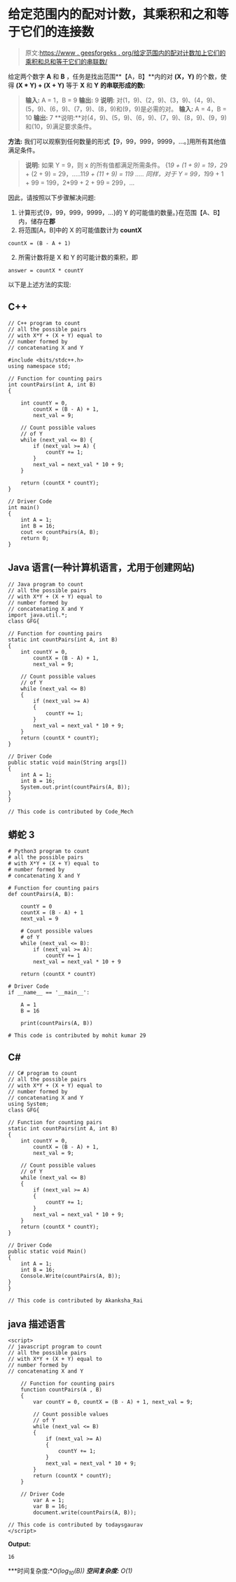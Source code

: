 # 给定范围内的配对计数，其乘积和之和等于它们的连接数

> 原文:[https://www . geesforgeks . org/给定范围内的配对计数加上它们的乘积和总和等于它们的串联数/](https://www.geeksforgeeks.org/count-of-pairs-in-a-given-range-with-sum-of-their-product-and-sum-equal-to-their-concatenated-number/)

给定两个数字 **A** 和 **B** ，任务是找出范围**【A，B】**内的对 **(X，Y)** 的个数，使得 **(X * Y) + (X + Y)** 等于 **X** 和 **Y**
**的串联形成的数:**

> **输入:** A = 1，B = 9
> **输出:** 9
> **说明:**
> 对(1，9)、(2，9)、(3，9)、(4，9)、(5，9)、(6，9)、(7，9)、(8，9)和(9，9)是必需的对。
> **输入:** A = 4，B = 10
> **输出:** 7
> **说明:**对(4，9)、(5，9)、(6，9)、(7，9)、(8，9)、(9，9)和(10，9)满足要求条件。

**方法:**
我们可以观察到任何数量的形式【9，99，999，9999，…。]用所有其他值满足条件。

> **说明:**
> 如果 Y = 9，则 x 的所有值都满足所需条件。
> {1*9 + (1 + 9) = 19，2*9 + (2 + 9) = 29，…..11*9 + (11 + 9) = 119 …..
> 同样，对于 Y = 99，1*99 + 1 + 99 = 199，2*99 + 2 + 99 = 299，…

因此，请按照以下步骤解决问题:

1.  计算形式{9，99，999，9999，…}的 Y 的可能值的数量。}在范围【A、B】内，储存在**郡**
2.  将范围[A，B]中的 X 的可能值数计为 **countX**

```
countX = (B - A + 1)
```

2.  所需计数将是 X 和 Y 的可能计数的乘积，即

```
answer = countX * countY
```

以下是上述方法的实现:

## C++

```
// C++ program to count
// all the possible pairs
// with X*Y + (X + Y) equal to
// number formed by
// concatenating X and Y

#include <bits/stdc++.h>
using namespace std;

// Function for counting pairs
int countPairs(int A, int B)
{

    int countY = 0,
        countX = (B - A) + 1,
        next_val = 9;

    // Count possible values
    // of Y
    while (next_val <= B) {
        if (next_val >= A) {
            countY += 1;
        }
        next_val = next_val * 10 + 9;
    }

    return (countX * countY);
}

// Driver Code
int main()
{
    int A = 1;
    int B = 16;
    cout << countPairs(A, B);
    return 0;
}
```

## Java 语言(一种计算机语言，尤用于创建网站)

```
// Java program to count
// all the possible pairs
// with X*Y + (X + Y) equal to
// number formed by
// concatenating X and Y
import java.util.*;
class GFG{

// Function for counting pairs
static int countPairs(int A, int B)
{
    int countY = 0,
        countX = (B - A) + 1,
        next_val = 9;

    // Count possible values
    // of Y
    while (next_val <= B)
    {
        if (next_val >= A)
        {
            countY += 1;
        }
        next_val = next_val * 10 + 9;
    }
    return (countX * countY);
}

// Driver Code
public static void main(String args[])
{
    int A = 1;
    int B = 16;
    System.out.print(countPairs(A, B));
}
}

// This code is contributed by Code_Mech
```

## 蟒蛇 3

```
# Python3 program to count
# all the possible pairs
# with X*Y + (X + Y) equal to
# number formed by
# concatenating X and Y

# Function for counting pairs
def countPairs(A, B):

    countY = 0
    countX = (B - A) + 1
    next_val = 9

    # Count possible values
    # of Y
    while (next_val <= B):
        if (next_val >= A):
            countY += 1
        next_val = next_val * 10 + 9

    return (countX * countY)

# Driver Code
if __name__ == '__main__':

    A = 1
    B = 16

    print(countPairs(A, B))

# This code is contributed by mohit kumar 29
```

## C#

```
// C# program to count
// all the possible pairs
// with X*Y + (X + Y) equal to
// number formed by
// concatenating X and Y
using System;
class GFG{

// Function for counting pairs
static int countPairs(int A, int B)
{
    int countY = 0,
        countX = (B - A) + 1,
        next_val = 9;

    // Count possible values
    // of Y
    while (next_val <= B)
    {
        if (next_val >= A)
        {
            countY += 1;
        }
        next_val = next_val * 10 + 9;
    }
    return (countX * countY);
}

// Driver Code
public static void Main()
{
    int A = 1;
    int B = 16;
    Console.Write(countPairs(A, B));
}
}

// This code is contributed by Akanksha_Rai
```

## java 描述语言

```
<script>
// javascript program to count
// all the possible pairs
// with X*Y + (X + Y) equal to
// number formed by
// concatenating X and Y

    // Function for counting pairs
    function countPairs(A , B)
    {
        var countY = 0, countX = (B - A) + 1, next_val = 9;

        // Count possible values
        // of Y
        while (next_val <= B)
        {
            if (next_val >= A)
            {
                countY += 1;
            }
            next_val = next_val * 10 + 9;
        }
        return (countX * countY);
    }

    // Driver Code
        var A = 1;
        var B = 16;
        document.write(countPairs(A, B));

// This code is contributed by todaysgaurav
</script>
```

**Output:** 

```
16
```

***时间复杂度:**O(log<sub>10</sub>(B))*
***空间复杂度:** O(1)*